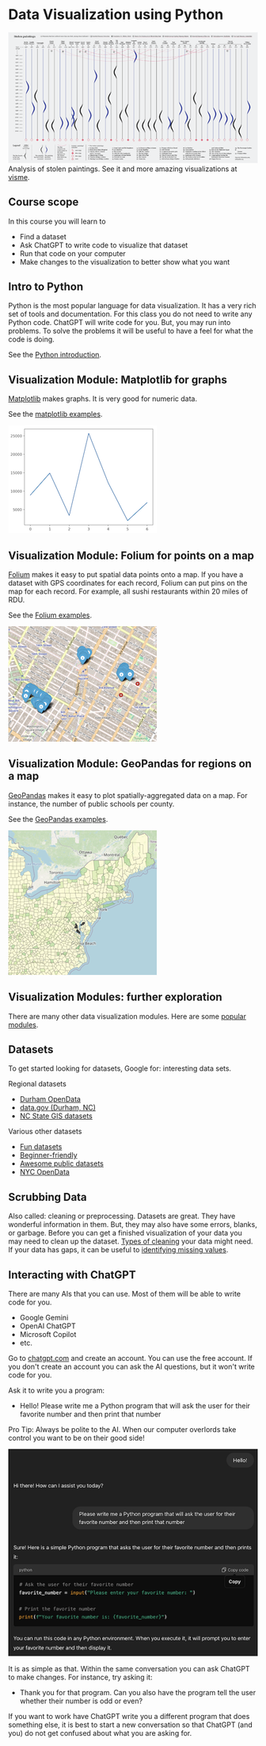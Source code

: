# Data Visualization using Python

![Analysis of stolen paintings](./images/Stolen-Paintings.png)
Analysis of stolen paintings. See it and more amazing visualizations at [visme](https://visme.co/blog/best-data-visualizations/).

## Course scope

In this course you will learn to
* Find a dataset
* Ask ChatGPT to write code to visualize that dataset
* Run that code on your computer
* Make changes to the visualization to better show what you want

## Intro to Python

Python is the most popular language for data visualization. It has a very rich set of tools and documentation. For this class you do not need to write any Python code. ChatGPT will write code for you. But, you may run into problems. To solve the problems it will be useful to have a feel for what the code is doing.

See the [Python introduction](./pythonIntro).

## Visualization Module: Matplotlib for graphs

[Matplotlib](https://matplotlib.org/) makes graphs. It is very good for numeric data.

See the [matplotlib examples](./matplotlib).

![Matplotlib example graph](./images/matplotlib.png)

## Visualization Module: Folium for points on a map

[Folium](https://python-visualization.github.io/folium/latest/#) makes it easy to put spatial data points onto a map. If you have a dataset with GPS coordinates for each record, Folium can put pins on the map for each record. For example, all sushi restaurants within 20 miles of RDU.

See the [Folium examples](./squirrels).

![Folium example map](./images/folium.png)

## Visualization Module: GeoPandas for regions on a map

[GeoPandas](https://geopandas.org/en/stable/) makes it easy to plot spatially-aggregated data on a map. For instance, the number of public schools per county.

See the [GeoPandas examples](./publicLibraries).

![GeoPandas example map](./images/geopandas.png)

## Visualization Modules: further exploration

There are many other data visualization modules. Here are some [popular modules](https://mode.com/blog/python-data-visualization-libraries).

## Datasets

To get started looking for datasets, Google for: interesting data sets.

Regional datasets
* [Durham OpenData](https://live-durhamnc.opendata.arcgis.com/)
* [data.gov (Durham, NC)](https://catalog.data.gov/dataset/?tags=durham&page=1)
* [NC State GIS datasets](https://www.lib.ncsu.edu/gis/datalist)

Various other datasets
* [Fun datasets](https://www.springboard.com/blog/data-science/15-fun-datasets-to-analyze/)
* [Beginner-friendly](https://www.kaggle.com/code/rtatman/fun-beginner-friendly-datasets)
* [Awesome public datasets](https://github.com/awesomedata/awesome-public-datasets)
* [NYC OpenData](https://opendata.cityofnewyork.us/)

## Scrubbing Data

Also called: cleaning or preprocessing. Datasets are great. They have wonderful information in them. But, they may also have some errors, blanks, or garbage. Before you can get a finished visualization of your data you may need to clean up the dataset. [Types of cleaning](https://www.tableau.com/learn/articles/what-is-data-cleaning) your data might need. If your data has gaps, it can be useful to [identifying missing values](https://github.com/ResidentMario/missingno).

## Interacting with ChatGPT

There are many AIs that you can use. Most of them will be able to write code for you.
* Google Gemini
* OpenAI ChatGPT
* Microsoft Copilot
* etc.

Go to [chatgpt.com](https://chatgpt.com) and create an account. You can use the free account. If you don't create an account you can ask the AI questions, but it won't write code for you.

Ask it to write you a program:
* Hello! Please write me a Python program that will ask the user for their favorite number and then print that number

Pro Tip: Always be polite to the AI. When our computer overlords take control you want to be on their good side!

![Python program to ask for a favorite number](./images/favoriteNumber.png)

It is as simple as that. Within the same conversation you can ask ChatGPT to make changes. For instance, try asking it:
* Thank you for that program. Can you also have the program tell the user whether their number is odd or even?

If you want to work have ChatGPT write you a different program that does something else, it is best to start a new conversation so that ChatGPT (and you) do not get confused about what you are asking for.
